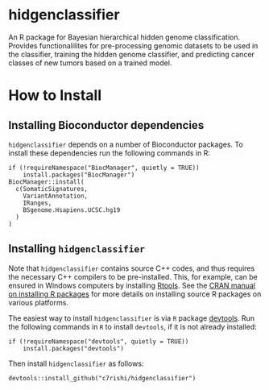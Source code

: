 # hidgenclassifier
An R package for Bayesian hierarchical hidden genome classification. Provides functionalilites for pre-processing genomic datasets to be used in the classifier, training the hidden genome classifier, and predicting cancer classes of new tumors based on a trained model. 


# How to Install

## Installing Bioconductor dependencies

`hidgenclassifier` depends on a number of Bioconductor packages. To install these dependencies run the following commands in R:
```
if (!requireNamespace("BiocManager", quietly = TRUE))
    install.packages("BiocManager")
BiocManager::install(
  c(SomaticSignatures,
    VariantAnnotation,
    IRanges,
    BSgenome.Hsapiens.UCSC.hg19
  )
)
```



## Installing `hidgenclassifier`

Note that `hidgenclassifier` contains source C++ codes, and thus requires the necessary C++ compilers to be pre-installed. This, for example, can be ensured in Windows computers by installing [Rtools](https://cran.r-project.org/bin/windows/Rtools/). See the [CRAN manual on installing R packages](https://cran.r-project.org/doc/manuals/r-release/R-admin.html#Installing-packages) for more details on installing source R packages on various platforms.


The easiest way to install `hidgenclassifier` is via `R` package [devtools](https://www.r-project.org/nosvn/pandoc/devtools.html). Run the following commands in `R` to install `devtools`, if it is not already installed:
```{r}
if (!requireNamespace("devtools", quietly = TRUE))
    install.packages("devtools")
```

Then install `hidgenclassifier` as follows:
```{r}
devtools::install_github("c7rishi/hidgenclassifier")
```
